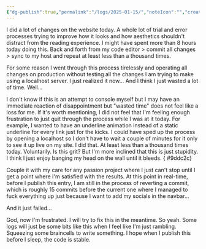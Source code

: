 ```yaml
---
{"dg-publish":true,"permalink":"/logs/2025-01-15/","noteIcon":"","created":"2025-01-15"}
---
```


I did a lot of changes on the website today. A whole lot of trial and error processes trying to improve how it looks and how aesthetics shouldn't distract from the reading experience. I might have spent more than 8 hours today doing this. Back and forth from my code editor > commit all changes > sync to my host and repeat at least less than a thousand times.

For some reason I went through this process tirelessly and operating all changes on production without testing all the changes I am trying to make using a localhost server. I just realized it now... And I think I just wasted a lot of time. Well...

I don't know if this is an attempt to console myself but I may have an immediate reaction of disappointment but "wasted time" does not feel like a loss for me. If it's worth mentioning, I did not feel that I'm feeling enough frustration to just quit through the process while I was at it today. For example, I wanted to have an underline animation instead of a static underline for every link just for the kicks. I could have sped up the process by opening a localhost so I don't have to wait a couple of minutes for it only to see it up live on my site. I did that. At least less than a thousand times today. Voluntarily. Is this grit? But I'm more inclined that this is just stupidity. I think I just enjoy banging my head on the wall until it bleeds.
{ #9ddc2c}


Couple it with my care for any passion project where I just can't stop until I get a point where I'm satisfied with the results. At this point in real-time, before I publish this entry, I am still in the process of reverting a commit, which is roughly 15 commits before the current one where I managed to fuck everything up just because I want to add my socials in the navbar...

And it just failed...

God, now I'm frustrated. I will try to fix this in the meantime. So yeah. Some logs will just be some bits like this when I feel like I'm just rambling. Squeezing some braincells to write something. I hope when I publish this before I sleep, the code is stable.